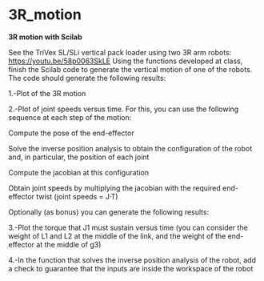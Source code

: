 # 3R_motion
**3R motion with Scilab**

See the TriVex SL/SLi vertical pack loader using two 3R arm robots: https://youtu.be/58p0063SkLE
Using the functions developed at class, finish the Scilab code to generate the vertical motion of one of the robots. The code should generate the following results:

1.-Plot of the 3R motion

2.-Plot of joint speeds versus time. For this, you can use the following sequence at each step of the motion:
  
  Compute the pose of the end-effector
  
  Solve the inverse position analysis to obtain the configuration of the robot and, in particular, the position of each joint
  
  Compute the jacobian at this configuration
  
  Obtain joint speeds by multiplying the jacobian with the required end-effector twist (joint speeds = J·T)

Optionally (as bonus) you can generate the following results:

3.-Plot the torque that J1 must sustain versus time (you can consider the weight of L1 and L2 at the middle of the link, and the weight of the end-effector at the middle
of g3)

4.-In the function that solves the inverse position analysis of the robot, add a check to guarantee that the inputs are inside the workspace of the robot
